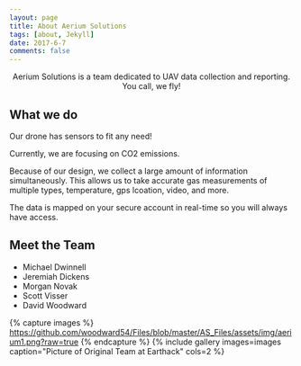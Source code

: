 ```yaml
---
layout: page
title: About Aerium Solutions
tags: [about, Jekyll]
date: 2017-6-7
comments: false
---
```

    
<center>Aerium Solutions is a team dedicated to UAV data collection and reporting.</center>

<center> You call, we fly! </center>

## What we do
Our drone has sensors to fit any need!

Currently, we are focusing on CO2 emissions.

Because of our design, we collect a large amount of information simultaneously. This allows us to take accurate gas measurements of multiple types, temperature, gps lcoation, video, and more.

The data is mapped on your secure account in real-time so you will always have access.

## Meet the Team
* Michael Dwinnell
* Jeremiah Dickens
* Morgan Novak
* Scott Visser
* David Woodward

{% capture images %}
     https://github.com/woodward54/Files/blob/master/AS_Files/assets/img/aerium1.png?raw=true
{% endcapture %}
{% include gallery images=images caption="Picture of Original Team at Earthack" cols=2 %}

